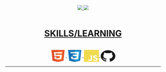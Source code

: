 
<div align="center">
  <a href="https://github.com/EduardaCordeiro">
   
  <img height="180em" src="https://github-readme-stats.vercel.app/api?username=EduardaCordeiro&show_icons=true&theme=aura&include_all_commits=true&count_private=true"/>
  <img height="180em" src="https://github-readme-stats.vercel.app/api/top-langs/?username=EduardaCordeiro&layout=compact&langs_count=7&theme=aura"/>
    </div>
    
  <br>
  
  <h1 align="center">SKILLS/LEARNING</h1>

  
  <div style="display: inline_block"><br>
    
  <div align="center"> 
  <img align="center" alt="Lordjv-HTML" title="HTML 5" height="40" width="50" src="https://raw.githubusercontent.com/devicons/devicon/master/icons/html5/html5-original.svg">
  <img align="center"  alt="Lordjv-CSS" title="CSS 3" height="40" width="50" src="https://raw.githubusercontent.com/devicons/devicon/master/icons/css3/css3-original.svg">
  <img align="center" alt="Lordjv-Js" title="JavaScript" height="40" width="50" src="https://raw.githubusercontent.com/devicons/devicon/master/icons/javascript/javascript-plain.svg">
  <img align="center" alt="Lordjv-github" title="Github" height="40" width="50" src="https://raw.githubusercontent.com/devicons/devicon/master/icons/github/github-original.svg">
  </div> 
     
</div> 
 
       
 
  <hr>  
  
